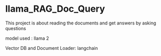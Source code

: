 # llama_RAG_Doc_Query
This project is about reading the documents and get answers by asking questions

model used : llama 2

Vector DB and Document Loader: langchain 
